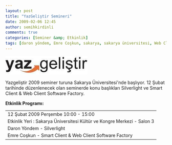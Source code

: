 ```yaml
---
layout: post
title: "YazGeliştir Semineri"
date: 2009-02-06 12:45
author: semihkirdinli
comments: true
categories: [Seminer &amp; Etkinlik]
tags: [daron yöndem, Emre Coşkun, sakarya, sakarya üniversitesi, Web Client, yazgeliştir]
---
```

<a href="/images/jekyll/2.jpg">![](/images/jekyll/2.jpg "2")</a>


Yazgeliştir 2009 seminer turuna Sakarya Üniversitesi'nde başlıyor. 12 Şubat tarihinde düzenlenecek olan seminerde konu başlıkları Silverlight ve Smart Client &amp; Web Client Software Factory.

**Etkinlik Programı:**
<table width="95%" border="0" cellspacing="0" cellpadding="0">
<tr><td>12 Şubat 2009 Perşembe 10:00 - 15:00</td></tr>
<tr><td>Etkinlik Yeri : Sakarya Üniversitesi Kültür ve Kongre Merkezi - Salon 3</td></tr>
<tr><td>Daron Yöndem - Silverlight</td></tr>
<tr><td>Emre Coşkun - Smart Client &amp; Web Client Software Factory</td></tr>
</table>
